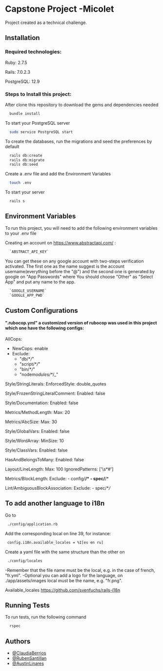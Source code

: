 # Capstone Project -Micolet

Project created as a technical challenge.

## Installation

### Required technologies:

Ruby: 2.7.5

Rails: 7.0.2.3

PostgreSQL: 12.9

### Steps to Install this project:

After clone this repository to download the gems and dependencies needed

```bash
  bundle install
```

To start your PostgreSQL server

```bash
  sudo service PostgreSQL start
```

To create the databases, run the migrations and seed the preferences by default

```bash
  rails db:create
  rails db:migrate
  rails db:seed
```

Create a .env file and add the Environment Variables

```bash
  touch .env
```

To start your server

```bash
  rails s
```

## Environment Variables

To run this project, you will need to add the following environment variables to your .env file

Creating an account on https://www.abstractapi.com/ :

```bash
  `ABSTRACT_API_KEY`
```

You can get these on any google account with two-steps verification activated.
The first one as the name suggest is the account username(everything before the "@")
and the second one is generated by google on "App Passwords" where You should choose "Other"
as "Select App" and put any name to the app.

```bash
  `GOOGLE_USERNAME`
  `GOOGLE_APP_PWD`
```

## Custom Configurations

#### ".rubocop.yml" a customized version of rubocop was used in this project which one have the following configs:

AllCops:

- NewCops: enable
- Exclude:
  - "db/\*_/_"
  - "script/\*_/_"
  - "bin/\*_/_"
  - "node*modules/\**/\_"

Style/StringLiterals:
EnforcedStyle: double_quotes

Style/FrozenStringLiteralComment:
Enabled: false

Style/Documentation:
Enabled: false

Metrics/MethodLength:
Max: 20

Metrics/AbcSize:
Max: 30

Style/GlobalVars:
Enabled: false

Style/WordArray:
MinSize: 10

Style/ClassVars:
Enabled: false

HasAndBelongsToMany:
Enabled: false

Layout/LineLength:
Max: 100
IgnoredPatterns: ['\s*#']

Metrics/BlockLength:
Exclude: - config/**/\* - spec/**/\*

Lint/AmbiguousBlockAssociation:
Exclude: - spec/\*_/_

## To add another language to i18n

Go to

```bash
 ./config/application.rb
```

Add the corresponding local on line 39, for instance:

```bash
 config.i18n.available_locales = %I[es en ru]
```

Create a yaml file with the same structure than the other on

```bash
 ./config/locales
```
-Remember that the file name must be the local, e.g. in the case of french, "fr.yml".
-Optional you can add a logo for the language, on ./app/assets/images local must be the name, e.g. "fr.png".

Available_locales https://github.com/svenfuchs/rails-i18n

## Running Tests

To run tests, run the following command

```bash
  rspec
```

## Authors

- [@ClaudiaBerrios](https://www.linkedin.com/in/claudia-berrios-939265b9/)
- [@RubenSantillan](https://www.linkedin.com/in/sandro-santillan/)
- [@AustinLinares](https://www.linkedin.com/in/austin-linares/)
